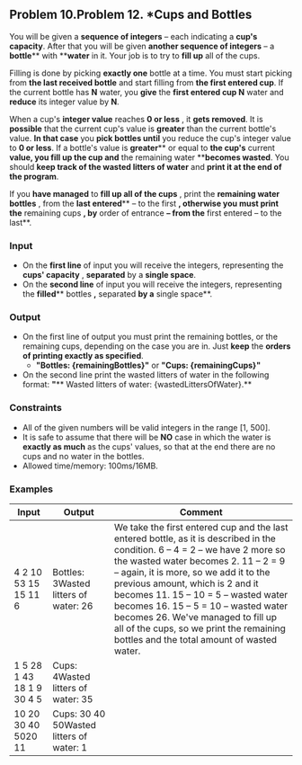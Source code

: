 ﻿## Problem 10.Problem 12.  \*Cups and Bottles

You will be given a **sequence of integers** – each indicating a **cup&#39;s capacity**. After that you will be given **another sequence of integers** – a **bottle**** with ****water** in it. Your job is to try to **fill up** all of the cups.

Filling is done by picking **exactly one** bottle at a time. You must start picking from **the last received bottle** and start filling from **the first entered cup**. If the current bottle has **N** water, you **give** the **first entered cup N** water and **reduce** its integer value by **N**.

When a cup&#39;s **integer value** reaches **0 or less** , it **gets removed**. It is **possible** that the current cup&#39;s value is **greater** than the current bottle&#39;s value. **In that case** you **pick bottles until** you reduce the cup&#39;s integer value to **0 or less**. If a bottle&#39;s value is **greater**** or equal to **the cup&#39;s** current **value, you fill up the cup and** the remaining water ****becomes wasted**. You should **keep track of the wasted litters of water** and **print it at the end of the program**.

If you **have managed** to **fill up all of the cups** , print the **remaining water bottles** , from the **last entered**** – to the first **, otherwise you must print the** remaining cups **, by** order of entrance **– from the** first entered – to the last**.

### Input

- On the **first line** of input you will receive the integers, representing the **cups&#39; capacity** , **separated** by a **single space**.
- On the **second line** of input you will receive the integers, representing the **filled**** bottles **,** separated **by a** single space**.

### Output

- On the first line of output you must print the remaining bottles, or the remaining cups, depending on the case you are in. Just **keep** the **orders of printing exactly as specified**.
  - **&quot;Bottles: {remainingBottles}&quot;** or **&quot;Cups: {remainingCups}&quot;**
- On the second line print the wasted litters of water in the following format: **&quot;**** Wasted litters of water: {wastedLittersOfWater}.**

### Constraints

- All of the given numbers will be valid integers in the range [1, 500].
- It is safe to assume that there will be **NO** case in which the water is **exactly as much** as the cups&#39; values, so that at the end there are no cups and no water in the bottles.
- Allowed time/memory: 100ms/16MB.

### Examples

| **Input** | **Output** | **Comment** |
| --- | --- | --- |
| 4 2 10 53 15 15 11 6  | Bottles: 3Wasted litters of water: 26 | We take the first entered cup and the last entered bottle, as it is described in the condition. 6 – 4 = 2 – we have 2 more so the wasted water becomes 2. 11 – 2 = 9 – again, it is more, so we add it to the previous amount, which is 2 and it becomes 11. 15 – 10 = 5 – wasted water becomes 16. 15 – 5 = 10 – wasted water becomes 26. We&#39;ve managed to fill up all of the cups, so we print the remaining bottles and the total amount of wasted water. |
| 1 5 28 1 43 18 1 9 30 4 5 | Cups: 4Wasted litters of water: 35 | |
| 10 20 30 40 5020 11 | Cups: 30 40 50Wasted litters of water: 1 |   |